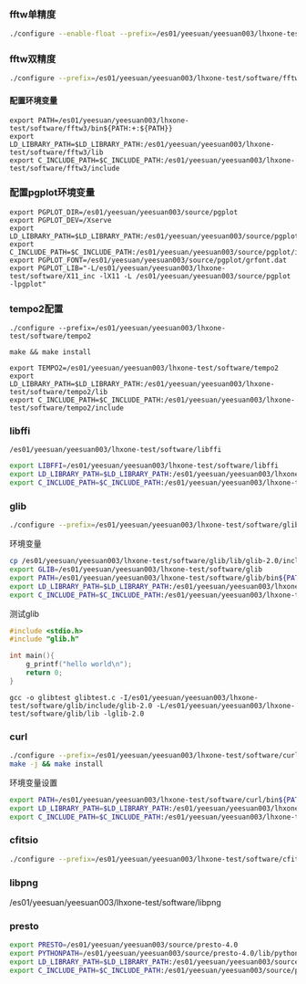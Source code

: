 ### fftw单精度  

```sh
./configure --enable-float --prefix=/es01/yeesuan/yeesuan003/lhxone-test/software/fftw3 CC=gcc F77=gfortran --enable-shared --enable-static --enable-sse --enable-sse2 --enable-avx --enable-avx2 --enable-fma --enable-mpi --enable-threads --enable-openmpi
```

### fftw双精度  

```sh
./configure --prefix=/es01/yeesuan/yeesuan003/lhxone-test/software/fftw3 CC=gcc F77=gfortran --enable-shared --enable-static --enable-sse2 --enable-avx --enable-avx2 --enable-fma --enable-mpi --enable-threads --enable-openmp
```

#### 配置环境变量

```shell
export PATH=/es01/yeesuan/yeesuan003/lhxone-test/software/fftw3/bin${PATH:+:${PATH}}
export LD_LIBRARY_PATH=$LD_LIBRARY_PATH:/es01/yeesuan/yeesuan003/lhxone-test/software/fftw3/lib
export C_INCLUDE_PATH=$C_INCLUDE_PATH:/es01/yeesuan/yeesuan003/lhxone-test/software/fftw3/include
```

### 配置pgplot环境变量

```shell
export PGPLOT_DIR=/es01/yeesuan/yeesuan003/source/pgplot
export PGPLOT_DEV=/Xserve
export LD_LIBRARY_PATH=$LD_LIBRARY_PATH:/es01/yeesuan/yeesuan003/source/pgplot/lib
export C_INCLUDE_PATH=$C_INCLUDE_PATH:/es01/yeesuan/yeesuan003/source/pgplot/include
export PGPLOT_FONT=/es01/yeesuan/yeesuan003/source/pgplot/grfont.dat
export PGPLOT_LIB="-L/es01/yeesuan/yeesuan003/lhxone-test/software/X11_inc -lX11 -L /es01/yeesuan/yeesuan003/source/pgplot -lpgplot"
```

### tempo2配置

```shell
./configure --prefix=/es01/yeesuan/yeesuan003/lhxone-test/software/tempo2

make && make install

export TEMPO2=/es01/yeesuan/yeesuan003/lhxone-test/software/tempo2
export LD_LIBRARY_PATH=$LD_LIBRARY_PATH:/es01/yeesuan/yeesuan003/lhxone-test/software/tempo2/lib
export C_INCLUDE_PATH=$C_INCLUDE_PATH:/es01/yeesuan/yeesuan003/lhxone-test/software/tempo2/include
```

### libffi

```/es01/yeesuan/yeesuan003/lhxone-test/software/libffi```

```sh
export LIBFFI=/es01/yeesuan/yeesuan003/lhxone-test/software/libffi
export LD_LIBRARY_PATH=$LD_LIBRARY_PATH:/es01/yeesuan/yeesuan003/lhxone-test/software/libffi/lib64
export C_INCLUDE_PATH=$C_INCLUDE_PATH:/es01/yeesuan/yeesuan003/lhxone-test/software/libffi/include
```

### glib

```sh
./configure --prefix=/es01/yeesuan/yeesuan003/lhxone-test/software/glib LIBFFI_CFLAGS=-I/es01/yeesuan/yeesuan003/lhxone-test/software/libffi/include LIBFFI_LIBS='-L/es01/yeesuan/yeesuan003/lhxone-test/software/libffi/lib64/ -lffi'
```

环境变量

```sh
cp /es01/yeesuan/yeesuan003/lhxone-test/software/glib/lib/glib-2.0/include/glibconfig.h /es01/yeesuan/yeesuan003/lhxone-test/software/glib/include/glib-2.0/
export GLIB=/es01/yeesuan/yeesuan003/lhxone-test/software/glib
export PATH=/es01/yeesuan/yeesuan003/lhxone-test/software/glib/bin${PATH:+:${PATH}}
export LD_LIBRARY_PATH=$LD_LIBRARY_PATH:/es01/yeesuan/yeesuan003/lhxone-test/software/glib/lib
export C_INCLUDE_PATH=$C_INCLUDE_PATH:/es01/yeesuan/yeesuan003/lhxone-test/software/glib/include
```

测试glib

```c
#include <stdio.h>
#include "glib.h"

int main(){
    g_printf("hello world\n");
    return 0;
}
```

```shell
gcc -o glibtest glibtest.c -I/es01/yeesuan/yeesuan003/lhxone-test/software/glib/include/glib-2.0 -L/es01/yeesuan/yeesuan003/lhxone-test/software/glib/lib -lglib-2.0
```


### curl

```sh
./configure --prefix=/es01/yeesuan/yeesuan003/lhxone-test/software/curl --without-ssl
make -j && make install
```

环境变量设置

```sh
export PATH=/es01/yeesuan/yeesuan003/lhxone-test/software/curl/bin${PATH:+:${PATH}}
export LD_LIBRARY_PATH=$LD_LIBRARY_PATH:/es01/yeesuan/yeesuan003/lhxone-test/software/curl/lib
export C_INCLUDE_PATH=$C_INCLUDE_PATH:/es01/yeesuan/yeesuan003/lhxone-test/software/curl/include
```

### cfitsio

```sh
./configure --prefix=/es01/yeesuan/yeesuan003/lhxone-test/software/cfitsio
```



### libpng

/es01/yeesuan/yeesuan003/lhxone-test/software/libpng

### presto

```sh
export PRESTO=/es01/yeesuan/yeesuan003/source/presto-4.0
export PYTHONPATH=/es01/yeesuan/yeesuan003/source/presto-4.0/lib/python
export LD_LIBRARY_PATH=$LD_LIBRARY_PATH:/es01/yeesuan/yeesuan003/source/presto-4.0/lib
export C_INCLUDE_PATH=$C_INCLUDE_PATH:/es01/yeesuan/yeesuan003/source/presto-4.0/include
```




